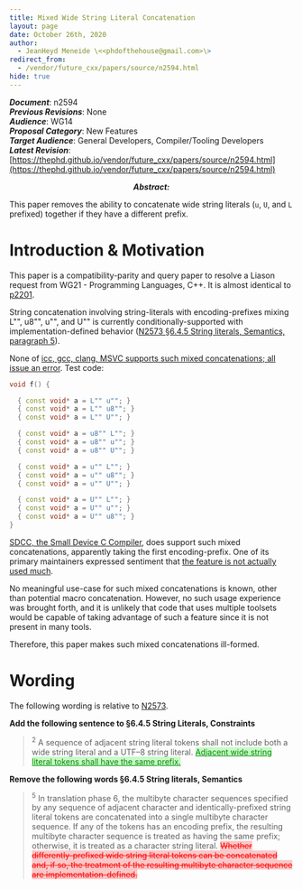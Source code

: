```yaml
---
title: Mixed Wide String Literal Concatenation
layout: page
date: October 26th, 2020
author:
  - JeanHeyd Meneide \<<phdofthehouse@gmail.com>\>
redirect_from:
  - /vendor/future_cxx/papers/source/n2594.html
hide: true
---
```


<style>
pre {
  margin-top: 0px;
  margin-bottom: 0px;
}
.ins, ins, ins *, span.ins, span.ins * {
  background-color: rgb(200, 250, 200);
  color: rgb(0, 136, 0);
  text-decoration: underline;
}
.del, del, del *, span.del, span.del * {
  background-color: rgb(250, 200, 200);
  color: rgb(255, 0, 0);
  text-decoration: line-through;
  text-decoration-color: rgb(255, 0, 0);
}
math, span.math {
  font-family: serif;
  font-style: italic;
}
ul {
  list-style-type: "— ";
}
blockquote {
  counter-reset: paragraph;
}
div.numbered, div.newnumbered {
  margin-left: 2em;
  margin-top: 1em;
  margin-bottom: 1em;
}
div.numbered:before, div.newnumbered:before {
  position: absolute;
  margin-left: -2em;
  display-style: block;
}
div.numbered:before {
  content: counter(paragraph);
  counter-increment: paragraph;
}
div.newnumbered:before {
  content: "�";
}
div.numbered ul, div.newnumbered ul {
  counter-reset: list_item;
}
div.numbered li, div.newnumbered li {
  margin-left: 3em;
}
div.numbered li:before, div.newnumbered li:before {
  position: absolute;
  margin-left: -4.8em;
  display-style: block;
}
div.numbered li:before {
  content: "(" counter(paragraph) "." counter(list_item) ")";
  counter-increment: list_item;
}
div.newnumbered li:before {
  content: "(�." counter(list_item) ")";
  counter-increment: list_item;
}
</style>

_**Document**_: n2594  
_**Previous Revisions**_: None  
_**Audience**_: WG14  
_**Proposal Category**_: New Features  
_**Target Audience**_: General Developers, Compiler/Tooling Developers  
_**Latest Revision**_: [https://thephd.github.io/vendor/future_cxx/papers/source/n2594.html](https://thephd.github.io/vendor/future_cxx/papers/source/n2594.html)

<p style="text-align: center">
<span style="font-style: italic; font-weight: bold">Abstract:</span>
<p>This paper removes the ability to concatenate wide string literals (<code>u</code>, <code>U</code>, and <code>L</code> prefixed) together if they have a different prefix.</p>
</p>

<div class="pagebreak"></div>


# Introduction & Motivation

This paper is a compatibility-parity and query paper to resolve a Liason request from WG21 - Programming Languages, C++. It is almost identical to [p2201](https://wg21.link/p2201).

String concatenation involving string-literals with encoding-prefixes mixing L"", u8"", u"", and U"" is currently conditionally-supported with implementation-defined behavior ([N2573 §6.4.5 String literals, Semantics, paragraph 5](http://www.open-std.org/jtc1/sc22/wg14/www/docs/n2573.pdf)).

None of [icc, gcc, clang, MSVC supports such mixed concatenations; all issue an error](https://compiler-explorer.com/z/hx4TTf). Test code:

```cpp
void f() {

  { const void* a = L"" u""; }
  { const void* a = L"" u8""; }
  { const void* a = L"" U""; }

  { const void* a = u8"" L""; }
  { const void* a = u8"" u""; }
  { const void* a = u8"" U""; }

  { const void* a = u"" L""; }
  { const void* a = u"" u8""; }
  { const void* a = u"" U""; }

  { const void* a = U"" L""; }
  { const void* a = U"" u""; }
  { const void* a = U"" u8""; }
}
```

[SDCC, the Small Device C Compiler](http://sdcc.sourceforge.net/), does support such mixed concatenations, apparently taking the first encoding-prefix. One of its primary maintainers expressed sentiment that [the feature is not actually used much](http://open-std.org/jtc1/sc22/wg14/18105).

No meaningful use-case for such mixed concatenations is known, other than potential macro concatenation. However, no such usage experience was brought forth, and it is unlikely that code that uses multiple toolsets would be capable of taking advantage of such a feature since it is not present in many tools.

Therefore, this paper makes such mixed concatenations ill-formed.


# Wording

The following wording is relative to [N2573](http://www.open-std.org/jtc1/sc22/wg14/www/docs/n2573.pdf).

**Add the following sentence to §6.4.5 String Literals, Constraints**

<blockquote>
<p><sup>2</sup> A sequence of adjacent string literal tokens shall not include both a wide string literal and a UTF–8 string literal. <ins>Adjacent wide string literal tokens shall have the same prefix.</ins></p>
</blockquote>

**Remove the following words §6.4.5 String literals, Semantics**

<blockquote>
<p><sup>5</sup> In translation phase 6, the multibyte character sequences specified by any sequence of adjacent character and identically-prefixed string literal tokens are concatenated into a single multibyte character sequence. If any of the tokens has an encoding prefix, the resulting multibyte character sequence is treated as having the same prefix; otherwise, it is treated as a character string literal. <del>Whether differently-prefixed wide string literal tokens can be concatenated and, if so, the treatment of the resulting multibyte character sequence are implementation-defined.</del></p>
</blockquote>
